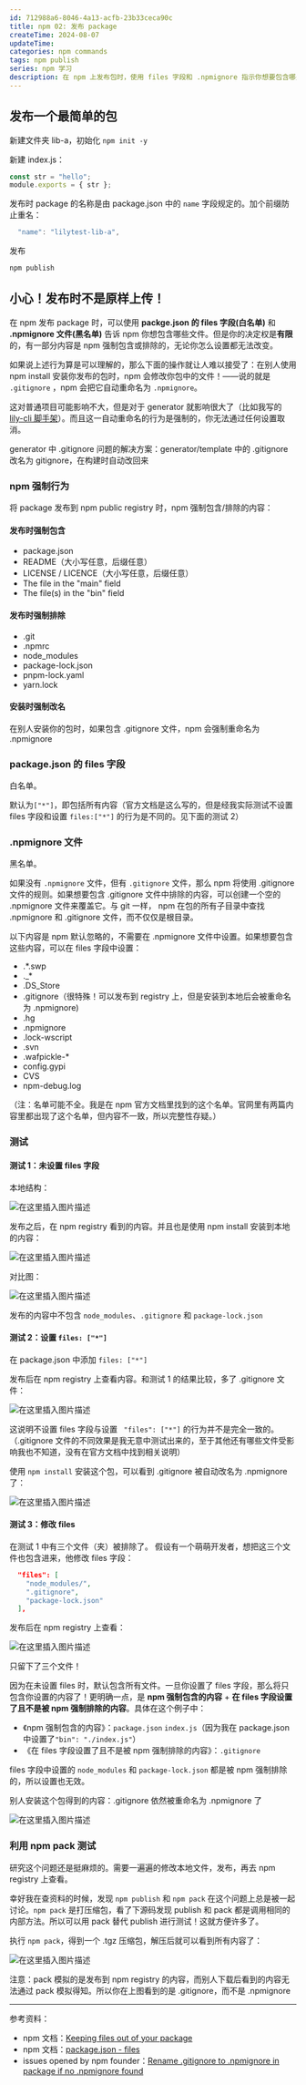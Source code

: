 ```yaml
---
id: 712988a6-8046-4a13-acfb-23b33ceca90c
title: npm 02: 发布 package
createTime: 2024-08-07
updateTime:
categories: npm commands
tags: npm publish
series: npm 学习
description: 在 npm 上发布包时，使用 files 字段和 .npmignore 指示你想要包含哪些文件。但是有部分内容是 npm 强制包含或排除的，你无法改变。并且在别人安装你的包时，npm还会把 .gitignore 文件强制改名为 .npmignore，这给很多 generator 项目带来麻烦。
---
```


## 发布一个最简单的包

新建文件夹 lib-a，初始化 `npm init -y`

新建 index.js：

```js
const str = "hello";
module.exports = { str };
```

发布时 package 的名称是由 package.json 中的 `name` 字段规定的。加个前缀防止重名：

```js
  "name": "lilytest-lib-a",
```

发布

```bash
npm publish
```

## 小心！发布时不是原样上传！

在 npm 发布 package 时，可以使用 **packge.json 的 files 字段(白名单)** 和 **.npmignore 文件(黑名单)** 告诉 npm 你想包含哪些文件。但是你的决定权是**有限**的，有一部分内容是 npm 强制包含或排除的，无论你怎么设置都无法改变。

如果说上述行为算是可以理解的，那么下面的操作就让人难以接受了：在别人使用 npm install 安装你发布的包时，npm 会修改你包中的文件！——说的就是 `.gitignore` ，npm 会把它自动重命名为 `.npmignore`。

这对普通项目可能影响不大，但是对于 generator 就影响很大了（比如我写的 [lily-cli 脚手架](post:1ac6fb5e-1737-44a7-881e-31a35ba69e33)）。而且这一自动重命名的行为是强制的，你无法通过任何设置取消。

generator 中 .gitignore 问题的解决方案：generator/template 中的 .gitignore 改名为 gitignore，在构建时自动改回来

### npm 强制行为

将 package 发布到 npm public registry 时，npm 强制包含/排除的内容：

#### 发布时强制包含

- package.json
- README（大小写任意，后缀任意）
- LICENSE / LICENCE（大小写任意，后缀任意）
- The file in the "main" field
- The file(s) in the "bin" field

#### 发布时强制排除

- .git
- .npmrc
- node_modules
- package-lock.json
- pnpm-lock.yaml
- yarn.lock

#### 安装时强制改名

在别人安装你的包时，如果包含 .gitignore 文件，npm 会强制重命名为 .npmignore

### package.json 的 files 字段

白名单。

默认为`["*"]`，即包括所有内容（官方文档是这么写的，但是经我实际测试不设置 files 字段和设置 `files:["*"]` 的行为是不同的。见下面的测试 2）

### .npmignore 文件

黑名单。

如果没有 `.npmignore` 文件，但有 `.gitignore` 文件，那么 npm 将使用 .gitignore 文件的规则。如果想要包含 .gitignore 文件中排除的内容，可以创建一个空的 .npmignore 文件来覆盖它。与 git 一样， npm 在包的所有子目录中查找 .npmignore 和 .gitignore 文件，而不仅仅是根目录。

以下内容是 npm 默认忽略的，不需要在 .npmignore 文件中设置。如果想要包含这些内容，可以在 files 字段中设置：

- .\*.swp
- .\_\*
- .DS_Store
- .gitignore（很特殊！可以发布到 registry 上，但是安装到本地后会被重命名为 .npmignore)
- .hg
- .npmignore
- .lock-wscript
- .svn
- .wafpickle-\*
- config.gypi
- CVS
- npm-debug.log

（注：名单可能不全。我是在 npm 官方文档里找到的这个名单。官网里有两篇内容里都出现了这个名单，但内容不一致，所以完整性存疑。）

### 测试

#### 测试 1：未设置 files 字段

本地结构：

![在这里插入图片描述](../post-assets/e682d911-a5d6-4b93-8cb8-849880e43ee7.png)

发布之后，在 npm registry 看到的内容。并且也是使用 npm install 安装到本地的内容：

![在这里插入图片描述](../post-assets/9bd0af8c-0c11-4305-871a-bceb867b7f6a.png)

对比图：

![在这里插入图片描述](../post-assets/ab0d316c-d151-4c62-b339-2b28f1e05f28.png)

发布的内容中不包含 `node_modules`、`.gitignore` 和 `package-lock.json`

#### 测试 2：设置 `files: ["*"]`

在 package.json 中添加 `files: ["*"]`

发布后在 npm registry 上查看内容。和测试 1 的结果比较，多了 .gitignore 文件：

![在这里插入图片描述](../post-assets/3819e2ed-0a79-44a0-8576-69a7e13d081f.png)

这说明不设置 files 字段与设置 ` "files": ["*"]` 的行为并不是完全一致的。（.gitignore 文件的不同效果是我无意中测试出来的，至于其他还有哪些文件受影响我也不知道，没有在官方文档中找到相关说明）

使用 `npm install` 安装这个包，可以看到 .gitignore 被自动改名为 .npmignore 了：

![在这里插入图片描述](../post-assets/c2c05f33-504d-4403-a3bf-0a9c5e5e2af4.png)

#### 测试 3：修改 files

在测试 1 中有三个文件（夹）被排除了。
假设有一个萌萌开发者，想把这三个文件也包含进来，他修改 files 字段：

```json
  "files": [
    "node_modules/",
    ".gitignore",
    "package-lock.json"
  ],
```

发布后在 npm registry 上查看：

![在这里插入图片描述](../post-assets/06d9b793-496c-4739-ab92-46e8eafe51e9.png)

只留下了三个文件！

因为在未设置 files 时，默认包含所有文件。一旦你设置了 files 字段，那么将只包含你设置的内容了！更明确一点，是 **npm 强制包含的内容** + **在 files 字段设置了且不是被 npm 强制排除的内容**。具体在这个例子中：

- 《npm 强制包含的内容》：`package.json` `index.js`（因为我在 package.json 中设置了`"bin": "./index.js"`）
- 《在 files 字段设置了且不是被 npm 强制排除的内容》：`.gitignore`

files 字段中设置的 `node_modules` 和 `package-lock.json` 都是被 npm 强制排除的，所以设置也无效。

别人安装这个包得到的内容：.gitignore 依然被重命名为 .npmignore 了

![在这里插入图片描述](../post-assets/fd6c3f8a-0d14-44c7-ad21-5b723f264ff2.png)

### 利用 npm pack 测试

研究这个问题还是挺麻烦的。需要一遍遍的修改本地文件，发布，再去 npm registry 上查看。

幸好我在查资料的时候，发现 `npm publish` 和 `npm pack` 在这个问题上总是被一起讨论。`npm pack` 是打压缩包，看了下源码发现 publish 和 pack 都是调用相同的内部方法。所以可以用 pack 替代 publish 进行测试！这就方便许多了。

执行 `npm pack`，得到一个 .tgz 压缩包，解压后就可以看到所有内容了：

![在这里插入图片描述](../post-assets/d8051484-107c-428e-9389-9bee29beabce.png)

注意：pack 模拟的是发布到 npm registry 的内容，而别人下载后看到的内容无法通过 pack 模拟得知。所以你在上图看到的是 .gitignore，而不是 .npmignore

---

参考资料：

- npm 文档：[Keeping files out of your package](https://docs.npmjs.com/cli/v6/using-npm/developers#keeping-files-out-of-your-package)
- npm 文档：[package.json - files](https://docs.npmjs.com/cli/v10/configuring-npm/package-json#files)
- issues opened by npm founder：[Rename .gitignore to .npmignore in package if no .npmignore found](https://github.com/npm/npm/issues/1862)
